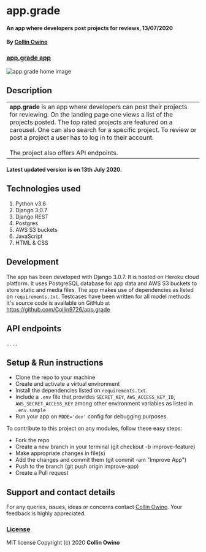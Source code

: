# app.grade
#### An app where developers post projects for reviews, 13/07/2020
#### By [Collin Owino](https://github.com/Collin9726)

### [app.grade app](https://appgradecdev.herokuapp.com/)

<img src="..."
     alt="app.grade home image"
     style="width=100%;" />

## Description

<table>
<tr>
<td>
<b>app.grade</b> is an app where developers can post their projects for reviewing. On the landing page one views a list of the projects posted. The top rated projects are featured on a carousel. One can also search for a specific project. To review or post a project a user has to log in to their account.
<br><br>
The project also offers API endpoints.
</td>
</tr>
</table> 

#### Latest updated version is on 13th July 2020.

## Technologies used

1. Python v3.6
2. Django 3.0.7
3. Django REST
4. Postgres
5. AWS S3 buckets
6. JavaScript
7. HTML & CSS

## Development

The app has been developed with Django 3.0.7. It is hosted on Heroku cloud platform. It uses PostgreSQL database for app data and AWS S3 buckets to store static and media files. The app makes use of dependencies as listed on `requirements.txt`. Testcases have been written for all model methods. It's source code is available on GitHub at https://github.com/Collin9726/app.grade


## API endpoints
...
...

## Setup & Run instructions
- Clone the repo to your machine
- Create and activate a virtual environment
- Install the dependencies listed on `requirements.txt`.
- Include a `.env` file that provides `SECRET_KEY`, `AWS_ACCESS_KEY_ID`, `AWS_SECRET_ACCESS_KEY` among other environment variables as listed in `.env.sample`
- Run your app on `MODE='dev'` config for debugging purposes.

To contribute to this project on any modules, follow these easy steps:

- Fork the repo
- Create a new branch in your terminal (git checkout -b improve-feature)
- Make appropriate changes in file(s)
- Add the changes and commit them (git commit -am "Improve App")
- Push to the branch (git push origin improve-app)
- Create a Pull request

## Support and contact details
For any queries, issues, ideas or concerns contact [Collin Owino](owino.collin@gmail.com). Your feedback is highly appreciated. 
### [License](LICENSE)
MIT license
Copyright (c) 2020 **Collin Owino**